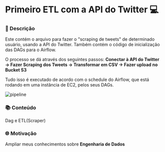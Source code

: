 # Primeiro ETL com a API do Twitter 💻

### 📃 Descrição
Este contém o arquivo para fazer o "scraping de tweets" de determinado usuário, usando a API do Twitter. Também contém o código de inicialização das DAGs para o Airflow.

O processo se dá através dos seguintes passos: **Conectar à API do Twitter -> Fazer Scraping dos Tweets -> Transformar em CSV -> Fazer upload no Bucket S3**

Tudo isso é executado de acordo com o schedule do Airflow, que está rodando em uma instância de EC2, pelos seus DAGs.

![pipeline](https://user-images.githubusercontent.com/90157378/206926584-fbaa0afd-58c0-457b-ab9d-f30c2d3cd341.png)

### 📚 Conteúdo
Dag e ETL(Scraper)

### 🌐 Motivação
Ampliar meus conhecimentos sobre **Engenharia de Dados**

